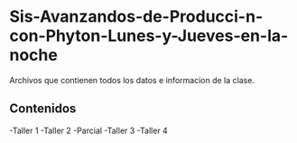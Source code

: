 # Sis-Avanzandos-de-Producci-n-con-Phyton-Lunes-y-Jueves-en-la-noche
Archivos que contienen todos los datos e informacion de la clase.

## Contenidos 

-Taller 1 
-Taller 2 
-Parcial 
-Taller 3 
-Taller 4 




